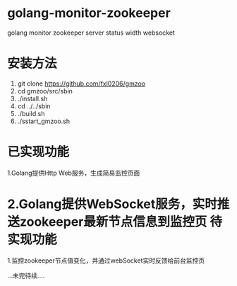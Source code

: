 golang-monitor-zookeeper
===================
golang monitor zookeeper server status width  websocket

安装方法
===============================
1. git clone https://github.com/fxl0206/gmzoo
2. cd gmzoo/src/sbin
3. ./install.sh
4. cd ../../sbin
5. ./build.sh
6. ./sstart_gmzoo.sh

已实现功能
==================================================
1.Golang提供Http Web服务，生成简易监控页面

2.Golang提供WebSocket服务，实时推送zookeeper最新节点信息到监控页
待实现功能
==================================================
1.监控zookeeper节点值变化，并通过webSocket实时反馈给前台监控页

...未完待续....
